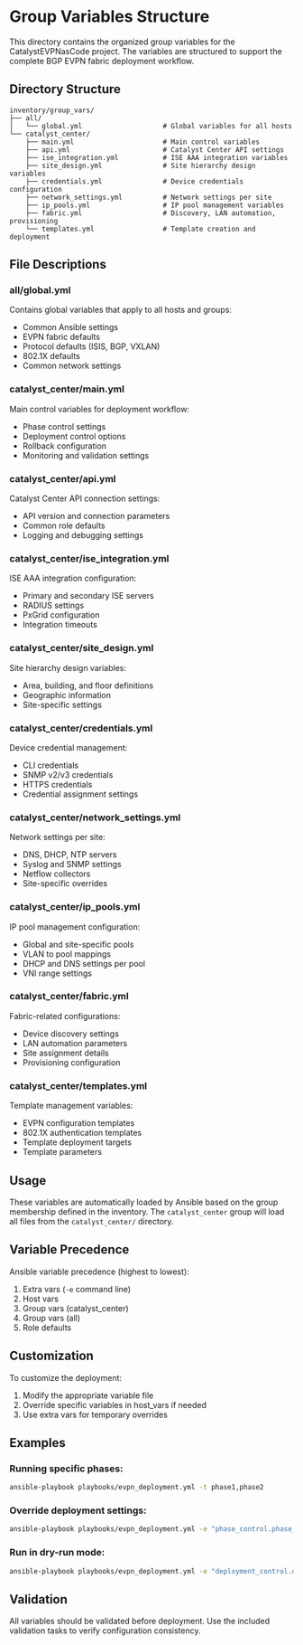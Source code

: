 # Group Variables Structure

This directory contains the organized group variables for the CatalystEVPNasCode project. The variables are structured to support the complete BGP EVPN fabric deployment workflow.

## Directory Structure

```
inventory/group_vars/
├── all/
│   └── global.yml                    # Global variables for all hosts
└── catalyst_center/
    ├── main.yml                      # Main control variables
    ├── api.yml                       # Catalyst Center API settings
    ├── ise_integration.yml           # ISE AAA integration variables
    ├── site_design.yml               # Site hierarchy design variables
    ├── credentials.yml               # Device credentials configuration
    ├── network_settings.yml          # Network settings per site
    ├── ip_pools.yml                  # IP pool management variables
    ├── fabric.yml                    # Discovery, LAN automation, provisioning
    └── templates.yml                 # Template creation and deployment
```

## File Descriptions

### all/global.yml
Contains global variables that apply to all hosts and groups:
- Common Ansible settings
- EVPN fabric defaults
- Protocol defaults (ISIS, BGP, VXLAN)
- 802.1X defaults
- Common network settings

### catalyst_center/main.yml
Main control variables for deployment workflow:
- Phase control settings
- Deployment control options
- Rollback configuration
- Monitoring and validation settings

### catalyst_center/api.yml
Catalyst Center API connection settings:
- API version and connection parameters
- Common role defaults
- Logging and debugging settings

### catalyst_center/ise_integration.yml
ISE AAA integration configuration:
- Primary and secondary ISE servers
- RADIUS settings
- PxGrid configuration
- Integration timeouts

### catalyst_center/site_design.yml
Site hierarchy design variables:
- Area, building, and floor definitions
- Geographic information
- Site-specific settings

### catalyst_center/credentials.yml
Device credential management:
- CLI credentials
- SNMP v2/v3 credentials
- HTTPS credentials
- Credential assignment settings

### catalyst_center/network_settings.yml
Network settings per site:
- DNS, DHCP, NTP servers
- Syslog and SNMP settings
- Netflow collectors
- Site-specific overrides

### catalyst_center/ip_pools.yml
IP pool management configuration:
- Global and site-specific pools
- VLAN to pool mappings
- DHCP and DNS settings per pool
- VNI range settings

### catalyst_center/fabric.yml
Fabric-related configurations:
- Device discovery settings
- LAN automation parameters
- Site assignment details
- Provisioning configuration

### catalyst_center/templates.yml
Template management variables:
- EVPN configuration templates
- 802.1X authentication templates
- Template deployment targets
- Template parameters

## Usage

These variables are automatically loaded by Ansible based on the group membership defined in the inventory. The `catalyst_center` group will load all files from the `catalyst_center/` directory.

## Variable Precedence

Ansible variable precedence (highest to lowest):
1. Extra vars (`-e` command line)
2. Host vars
3. Group vars (catalyst_center)
4. Group vars (all)
5. Role defaults

## Customization

To customize the deployment:
1. Modify the appropriate variable file
2. Override specific variables in host_vars if needed
3. Use extra vars for temporary overrides

## Examples

### Running specific phases:
```bash
ansible-playbook playbooks/evpn_deployment.yml -t phase1,phase2
```

### Override deployment settings:
```bash
ansible-playbook playbooks/evpn_deployment.yml -e "phase_control.phase_01_ise_integration=false"
```

### Run in dry-run mode:
```bash
ansible-playbook playbooks/evpn_deployment.yml -e "deployment_control.dry_run=true"
```

## Validation

All variables should be validated before deployment. Use the included validation tasks to verify configuration consistency.
